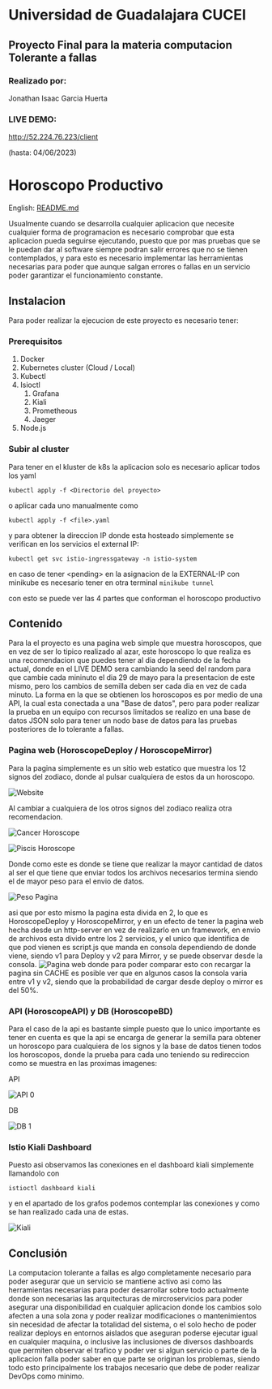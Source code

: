 # Universidad de Guadalajara CUCEI 

## Proyecto Final para la materia computacion Tolerante a fallas

### Realizado por:

Jonathan Isaac Garcia Huerta

### LIVE DEMO: 
http://52.224.76.223/client
 
(hasta: 04/06/2023)

# Horoscopo Productivo

English: [README.md](Readme_EN.md)

Usualmente cuando se desarrolla cualquier aplicacion que necesite cualquier forma de programacion es necesario comprobar que esta aplicacion pueda seguirse ejecutando, puesto que por mas pruebas que se le puedan dar al software siempre podran salir errores que no se tienen contemplados, y para esto es necesario implementar las herramientas necesarias para poder que aunque salgan errores o fallas en un servicio poder garantizar el funcionamiento constante.

## Instalacion

Para poder realizar la ejecucion de este proyecto es necesario tener:

### Prerequisitos
1. Docker
2. Kubernetes cluster (Cloud / Local)
3. Kubectl
4. Isioctl
    1. Grafana
    2. Kiali
    3. Prometheous
    4. Jaeger
5. Node.js

### Subir al cluster
Para tener en el kluster de k8s la aplicacion solo es necesario aplicar todos los yaml
``` 
kubectl apply -f <Directorio del proyecto>
```
o aplicar cada uno manualmente como
``` 
kubectl apply -f <file>.yaml
```
y para obtener la direccion IP donde esta hosteado simplemente se verifican en los servicios el external IP:
```
kubectl get svc istio-ingressgateway -n istio-system 
```
en caso de tener \<pending> en la asignacion de la EXTERNAL-IP con minikube es necesario tener en otra terminal ``minikube tunnel``

con esto se puede ver las 4 partes que conforman el horoscopo productivo
## Contenido
Para la el proyecto es una pagina web simple que muestra horoscopos, que en vez de ser lo tipico realizado al azar, este horoscopo lo que realiza es una recomendacion que puedes tener al dia dependiendo de la fecha actual, donde en el LIVE DEMO sera cambiando la seed del random para que cambie cada mininuto el dia 29 de mayo para la presentacion de este mismo, pero los cambios de semilla deben ser cada dia en vez de cada minuto.
La forma en la que se obtienen los horoscopos es por medio de una API, la cual esta conectada a una "Base de datos", pero para poder realizar la prueba en un equipo con recursos limitados se realizo en una base de datos JSON solo para tener un nodo base de datos para las pruebas posteriores de lo tolerante a fallas.

### Pagina web (HoroscopeDeploy / HoroscopeMirror)
Para la pagina simplemente es un sitio web estatico que muestra los 12 signos del zodiaco, donde al pulsar cualquiera de estos da un horoscopo.

![Website](./assets/1%20Website.png)

Al cambiar a cualquiera de los otros signos del zodiaco realiza otra recomendacion.

![Cancer Horoscope](./assets/2%20Cancer.png)

![Piscis Horoscope](./assets/3%20Piscis.png)

Donde como este es donde se tiene que realizar la mayor cantidad de datos al ser el que tiene que enviar todos los archivos necesarios termina siendo el de mayor peso para el envio de datos.

![Peso Pagina](./assets/4%20Transfer%20Data.png)

 asi que por esto mismo la pagina esta divida en 2, lo que es HoroscopeDeploy y HoroscopeMirror, y en un efecto de tener la pagina web hecha desde un http-server en vez de realizarlo en un framework, en envio de archivos esta divido entre los 2 servicios, y el unico que identifica de que pod vienen es script.js que manda en consola dependiendo de donde viene, siendo v1 para Deploy y v2 para Mirror, y se puede observar desde la consola.
 ![Pagina web](./assets/version.png)
 donde para poder comparar esto con recargar la pagina sin CACHE es posible ver que en algunos casos la consola varia entre v1 y v2, siendo que la probabilidad de cargar desde deploy o mirror es del 50%.

 ### API (HoroscopeAPI) y DB (HoroscopeBD)
 Para el caso de la api es bastante simple puesto que lo unico importante es tener en cuenta es que la api se encarga de generar la semilla para obtener un horoscopo para cualquiera de los signos y la base de datos tienen todos los horoscopos, donde la prueba para cada uno teniendo su redireccion como se muestra en las proximas imagenes:
 
 API
 
![API 0](./assets/5%20api.png)

 DB
 
![DB 1](./assets/6%20BD.png)

### Istio Kiali Dashboard
Puesto asi observamos las conexiones en el dashboard kiali simplemente llamandolo con
```
istioctl dashboard kiali
```
y en el apartado de los grafos podemos contemplar las conexiones y como se han realizado cada una de estas.

![Kiali](./assets/7%20Kiali.png)

## Conclusión
La computacion tolerante a fallas es algo completamente necesario para poder asegurar que un servicio se mantiene activo asi como las herramientas necesarias para poder desarrollar sobre todo actualmente donde son necesarias las arquitecturas de mircroservicios para poder asegurar una disponibilidad en cualquier aplicacion donde los cambios solo afecten a una sola zona y poder realizar modificaciones o mantenimientos sin necesidad de afectar la totalidad del sistema, o el solo hecho de poder realizar deploys en entornos aislados que aseguran poderse ejecutar igual en cualquier maquina, o inclusive las inclusiones de diversos dashboards que permiten observar el trafico y poder ver si algun servicio o parte de la aplicacion falla poder saber en que parte se originan los problemas, siendo todo esto principalmente los trabajos necesario que debe de poder realizar DevOps como minimo.
